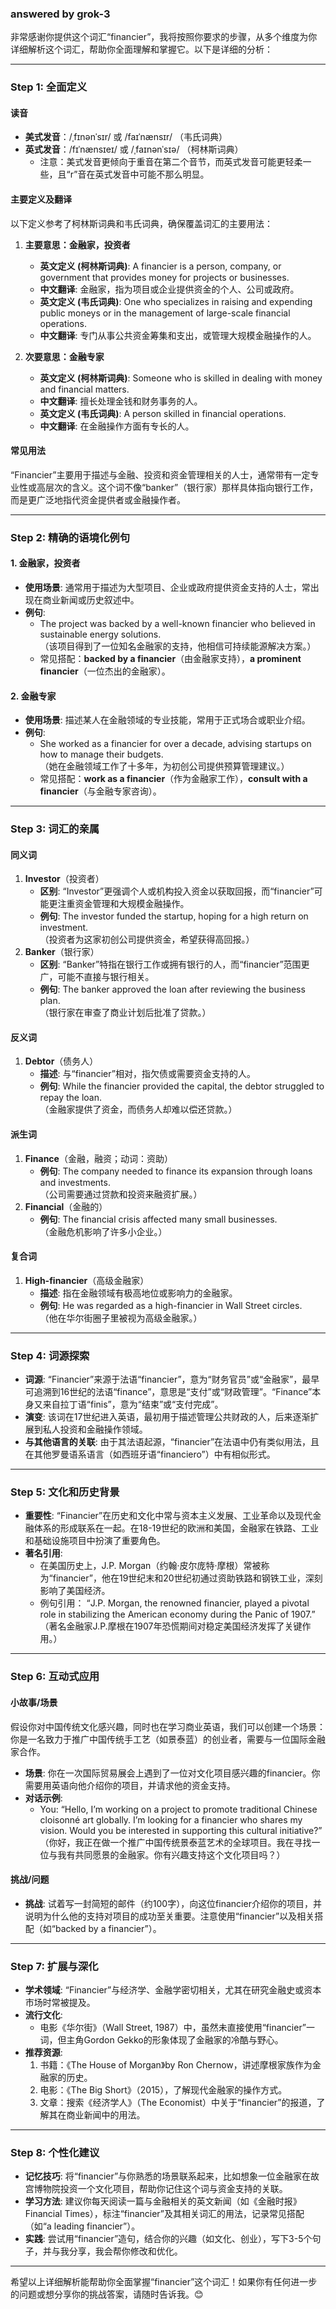 ### answered by grok-3
非常感谢你提供这个词汇“financier”，我将按照你要求的步骤，从多个维度为你详细解析这个词汇，帮助你全面理解和掌握它。以下是详细的分析：

---

### Step 1: 全面定义

#### 读音
- **美式发音**：/ˌfɪnənˈsɪr/ 或 /faɪˈnænsɪr/ （韦氏词典）
- **英式发音**：/fɪˈnænsɪeɪ/ 或 /ˌfaɪnənˈsɪə/ （柯林斯词典）
  - 注意：美式发音更倾向于重音在第二个音节，而英式发音可能更轻柔一些，且“r”音在英式发音中可能不那么明显。

#### 主要定义及翻译
以下定义参考了柯林斯词典和韦氏词典，确保覆盖词汇的主要用法：

1. **主要意思：金融家，投资者**
   - **英文定义 (柯林斯词典)**: A financier is a person, company, or government that provides money for projects or businesses.
   - **中文翻译**: 金融家，指为项目或企业提供资金的个人、公司或政府。
   - **英文定义 (韦氏词典)**: One who specializes in raising and expending public moneys or in the management of large-scale financial operations.
   - **中文翻译**: 专门从事公共资金筹集和支出，或管理大规模金融操作的人。

2. **次要意思：金融专家**
   - **英文定义 (柯林斯词典)**: Someone who is skilled in dealing with money and financial matters.
   - **中文翻译**: 擅长处理金钱和财务事务的人。
   - **英文定义 (韦氏词典)**: A person skilled in financial operations.
   - **中文翻译**: 在金融操作方面有专长的人。

#### 常见用法
“Financier”主要用于描述与金融、投资和资金管理相关的人士，通常带有一定专业性或高层次的含义。这个词不像“banker”（银行家）那样具体指向银行工作，而是更广泛地指代资金提供者或金融操作者。

---

### Step 2: 精确的语境化例句

#### 1. 金融家，投资者
- **使用场景**: 通常用于描述为大型项目、企业或政府提供资金支持的人士，常出现在商业新闻或历史叙述中。
- **例句**: 
  - The project was backed by a well-known financier who believed in sustainable energy solutions.  
    （该项目得到了一位知名金融家的支持，他相信可持续能源解决方案。）
  - 常见搭配：**backed by a financier**（由金融家支持），**a prominent financier**（一位杰出的金融家）。

#### 2. 金融专家
- **使用场景**: 描述某人在金融领域的专业技能，常用于正式场合或职业介绍。
- **例句**: 
  - She worked as a financier for over a decade, advising startups on how to manage their budgets.  
    （她在金融领域工作了十多年，为初创公司提供预算管理建议。）
  - 常见搭配：**work as a financier**（作为金融家工作），**consult with a financier**（与金融专家咨询）。

---

### Step 3: 词汇的亲属

#### 同义词
1. **Investor**（投资者）
   - **区别**: “Investor”更强调个人或机构投入资金以获取回报，而“financier”可能更注重资金管理和大规模金融操作。
   - **例句**: The investor funded the startup, hoping for a high return on investment.  
     （投资者为这家初创公司提供资金，希望获得高回报。）
2. **Banker**（银行家）
   - **区别**: “Banker”特指在银行工作或拥有银行的人，而“financier”范围更广，可能不直接与银行相关。
   - **例句**: The banker approved the loan after reviewing the business plan.  
     （银行家在审查了商业计划后批准了贷款。）

#### 反义词
1. **Debtor**（债务人）
   - **描述**: 与“financier”相对，指欠债或需要资金支持的人。
   - **例句**: While the financier provided the capital, the debtor struggled to repay the loan.  
     （金融家提供了资金，而债务人却难以偿还贷款。）

#### 派生词
1. **Finance**（金融，融资；动词：资助）
   - **例句**: The company needed to finance its expansion through loans and investments.  
     （公司需要通过贷款和投资来融资扩展。）
2. **Financial**（金融的）
   - **例句**: The financial crisis affected many small businesses.  
     （金融危机影响了许多小企业。）

#### 复合词
1. **High-financier**（高级金融家）
   - **描述**: 指在金融领域有极高地位或影响力的金融家。
   - **例句**: He was regarded as a high-financier in Wall Street circles.  
     （他在华尔街圈子里被视为高级金融家。）

---

### Step 4: 词源探索

- **词源**: “Financier”来源于法语“financier”，意为“财务官员”或“金融家”，最早可追溯到16世纪的法语“finance”，意思是“支付”或“财政管理”。“Finance”本身又来自拉丁语“finis”，意为“结束”或“支付完成”。
- **演变**: 该词在17世纪进入英语，最初用于描述管理公共财政的人，后来逐渐扩展到私人投资和金融操作领域。
- **与其他语言的关联**: 由于其法语起源，“financier”在法语中仍有类似用法，且在其他罗曼语系语言（如西班牙语“financiero”）中有相似形式。

---

### Step 5: 文化和历史背景

- **重要性**: “Financier”在历史和文化中常与资本主义发展、工业革命以及现代金融体系的形成联系在一起。在18-19世纪的欧洲和美国，金融家在铁路、工业和基础设施项目中扮演了重要角色。
- **著名引用**: 
  - 在美国历史上，J.P. Morgan（约翰·皮尔庞特·摩根）常被称为“financier”，他在19世纪末和20世纪初通过资助铁路和钢铁工业，深刻影响了美国经济。
  - 例句引用： “J.P. Morgan, the renowned financier, played a pivotal role in stabilizing the American economy during the Panic of 1907.”  
    （著名金融家J.P.摩根在1907年恐慌期间对稳定美国经济发挥了关键作用。）

---

### Step 6: 互动式应用

#### 小故事/场景
假设你对中国传统文化感兴趣，同时也在学习商业英语，我们可以创建一个场景：你是一名致力于推广中国传统手工艺（如景泰蓝）的创业者，需要与一位国际金融家合作。
- **场景**: 你在一次国际贸易展会上遇到了一位对文化项目感兴趣的financier。你需要用英语向他介绍你的项目，并请求他的资金支持。
- **对话示例**:  
  - You: “Hello, I’m working on a project to promote traditional Chinese cloisonné art globally. I’m looking for a financier who shares my vision. Would you be interested in supporting this cultural initiative?”  
    （你好，我正在做一个推广中国传统景泰蓝艺术的全球项目。我在寻找一位与我有共同愿景的金融家。你有兴趣支持这个文化项目吗？）

#### 挑战/问题
- **挑战**: 试着写一封简短的邮件（约100字），向这位financier介绍你的项目，并说明为什么他的支持对项目的成功至关重要。注意使用“financier”以及相关搭配（如“backed by a financier”）。

---

### Step 7: 扩展与深化

- **学术领域**: “Financier”与经济学、金融学密切相关，尤其在研究金融史或资本市场时常被提及。
- **流行文化**: 
  - 电影《华尔街》（Wall Street, 1987）中，虽然未直接使用“financier”一词，但主角Gordon Gekko的形象体现了金融家的冷酷与野心。
- **推荐资源**:
  1. 书籍：《The House of Morgan》by Ron Chernow，讲述摩根家族作为金融家的历史。
  2. 电影：《The Big Short》（2015），了解现代金融家的操作方式。
  3. 文章：搜索《经济学人》（The Economist）中关于“financier”的报道，了解其在商业新闻中的用法。

---

### Step 8: 个性化建议

- **记忆技巧**: 将“financier”与你熟悉的场景联系起来，比如想象一位金融家在故宫博物院投资一个文化项目，帮助你记住这个词与资金支持的关联。
- **学习方法**: 建议你每天阅读一篇与金融相关的英文新闻（如《金融时报》Financial Times），标注“financier”及其相关词汇的用法，记录常见搭配（如“a leading financier”）。
- **实践**: 尝试用“financier”造句，结合你的兴趣（如文化、创业），写下3-5个句子，并与我分享，我会帮你修改和优化。

---

希望以上详细解析能帮助你全面掌握“financier”这个词汇！如果你有任何进一步的问题或想分享你的挑战答案，请随时告诉我。😊